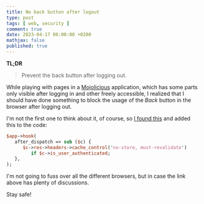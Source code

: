```yaml
---
title: No back button after logout
type: post
tags: [ web, security ]
comment: true
date: 2023-04-17 06:00:00 +0200
mathjax: false
published: true
---
```


**TL;DR**

> Prevent the back button after logging out.

While playing with pages in a [Mojolicious][] application, which has some
parts only visible after logging in and other freely accessible, I realized
that I should have done something to block the usage of the *Back* button in
the browser after logging out.

I'm not the first one to think about it, of course, so [I found this][] and
added this to the code:

```perl
$app->hook(
   after_dispatch => sub ($c) {
      $c->res->headers->cache_control('no-store, must-revalidate')
         if $c->is_user_authenticated;
   },
);
```

I'm not going to fuss over all the different browsers, but in case the link
above has plenty of discussions.

Stay safe!

[Perl]: https://www.perl.org/
[Mojolicious]: https://metacpan.org/pod/Mojolicious
[I found this]: https://stackoverflow.com/questions/49547/how-do-we-control-web-page-caching-across-all-browsers/2068407#2068407
